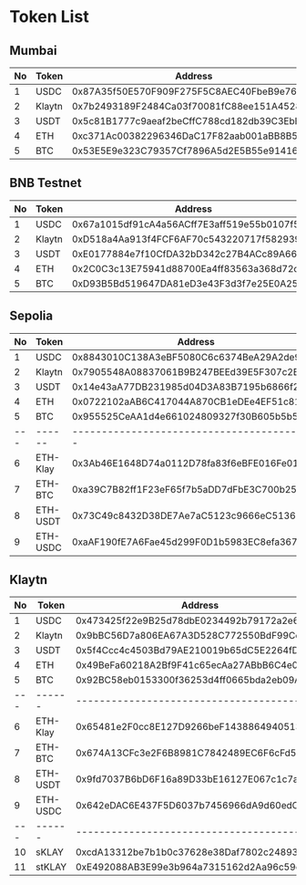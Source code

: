 # Token List

## Mumbai

| No  | Token  | Address                                    |
| --- | ------ | ------------------------------------------ |
| 1   | USDC   | 0x87A35f50E570F909F275F5C8AEC40FbeB9e76D17 |
| 2   | Klaytn | 0x7b2493189F2484Ca03f70081fC88ee151A452832 |
| 3   | USDT   | 0x5c81B1777c9aeaf2beCffC788cd182db39C3EbE7 |
| 4   | ETH    | 0xc371Ac00382296346DaC17F82aab001aBB8B5ba4 |
| 5   | BTC    | 0x53E5E9e323C79357Cf7896A5d2E5B55e91416006 |

## BNB Testnet

| No  | Token  | Address                                    |
| --- | ------ | ------------------------------------------ |
| 1   | USDC   | 0x67a1015df91cA4a56ACff7E3aff519e55b0107f5 |
| 2   | Klaytn | 0xD518a4Aa913f4FCF6AF70c543220717f582939e6 |
| 3   | USDT   | 0xE0177884e7f10CfDA32bD342c27B4ACc89A66ac9 |
| 4   | ETH    | 0x2C0C3c13E75941d88700Ea4ff83563a368d72cd3 |
| 5   | BTC    | 0xD93B5Bd519647DA81eD3e43F3d3f7e25E0A2505a |

## Sepolia

| No  | Token    | Address                                    |
| --- | -------- | ------------------------------------------ |
| 1   | USDC     | 0x8843010C138A3eBF5080C6c6374BeA29A2de9e4C |
| 2   | Klaytn   | 0x7905548A08837061B9B247BEEd39E5F307c2BBAd |
| 3   | USDT     | 0x14e43aA77DB231985d04D3A83B7195b6866f2324 |
| 4   | ETH      | 0x0722102aAB6C417044A870CB1eDEe4EF51c81220 |
| 5   | BTC      | 0x955525CeAA1d4e661024809327f30B605b5b53D4 |
| --- | ------   | ------------------------------------------ |
| 6   | ETH-Klay | 0x3Ab46E1648D74a0112D78fa83f6eBFE016Fe0105 |
| 7   | ETH-BTC  | 0xa39C7B82ff1F23eF65f7b5aDD7dFbE3C700b25A6 |
| 8   | ETH-USDT | 0x73C49c8432D38DE7Ae7aC5123c9666eC5136107C |
| 9   | ETH-USDC | 0xaAF190fE7A6Fae45d299F0D1b5983EC8efa367De |

## Klaytn

| No  | Token    | Address                                    |
| --- | -------- | ------------------------------------------ |
| 1   | USDC     | 0x473425f22e9B25d78dbE0234492b79172a2e6588 |
| 2   | Klaytn   | 0x9bBC56D7a806EA67A3D528C772550BdF99Ce4579 |
| 3   | USDT     | 0x5f4Ccc4c4503Bd79AE210019b65dC5E2264fD6D2 |
| 4   | ETH      | 0x49BeFa60218A2Bf9F41c65ecAa27ABbB6C4e0b25 |
| 5   | BTC      | 0x92BC58eb0153300f36253d4ff0665bda2eb09A05 |
| --- | ------   | ------------------------------------------ |
| 6   | ETH-Klay | 0x65481e2F0cc8E127D9266beF1438864940513da9 |
| 7   | ETH-BTC  | 0x674A13CFc3e2F6B8981C7842489EC6F6cFd5898D |
| 8   | ETH-USDT | 0x9fd7037B6bD6F16a89D33bE16127E067c1c7a292 |
| 9   | ETH-USDC | 0x642eDAC6E437F5D6037b7456966dA9d60edC9743 |
| --- | ------   | ------------------------------------------ |
| 10  | sKLAY    | 0xcdA13312be7b1b0c37628e38Daf7802c24893Bc2 |
| 11  | stKLAY   | 0xE492088AB3E99e3b964a7315162d2Aa96c59ddd4 |
